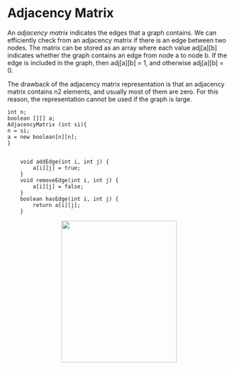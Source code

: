 # Adjacency Matrix

An *adjacency matrix* indicates the edges that a graph contains. We can efficiently check from an adjacency matrix if there is an edge between two nodes. The matrix can be stored as an array where each value adj[a][b] indicates whether the graph contains an edge from node a to node b. If the edge is included in the graph, then adj[a][b] = 1, and otherwise  adj[a][b] = 0.

The drawback of the adjacency matrix representation is that an adjacency matrix contains n2 elements, and usually most of them are zero. For this reason, the representation cannot be used if the graph is large.

```
int n;
boolean [][] a;
AdjacencyMatrix (int si){
n = si;
a = new boolean[n][n];
}


    void addEdge(int i, int j) {
        a[i][j] = true;
    }
    void removeEdge(int i, int j) {
        a[i][j] = false;
    }
    boolean hasEdge(int i, int j) {
        return a[i][j];
    }
```
 <p align="center">
  <img width="260" height="320" src="https://user-images.githubusercontent.com/35730663/45234509-91c3bf80-b29b-11e8-9458-6c42d6b49c3b.png">
</p>

